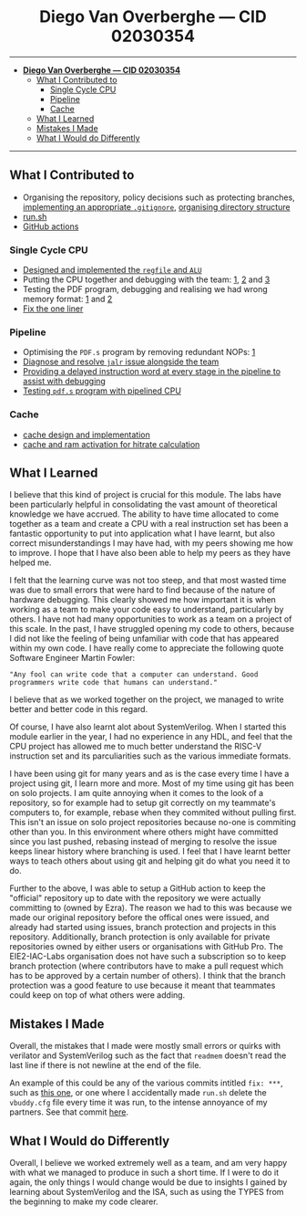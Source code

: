# <center>**Diego Van Overberghe — CID 02030354**</center>

---

- [**Diego Van Overberghe — CID 02030354**](#diego-van-overberghe--cid-02030354)
  - [What I Contributed to](#what-i-contributed-to)
    - [Single Cycle CPU](#single-cycle-cpu)
    - [Pipeline](#pipeline)
    - [Cache](#cache)
  - [What I Learned](#what-i-learned)
  - [Mistakes I Made](#mistakes-i-made)
  - [What I Would do Differently](#what-i-would-do-differently)

---

## What I Contributed to

- Organising the repository, policy decisions such as protecting branches, [implementing an appropriate `.gitignore`](https://github.com/EIE2-IAC-Labs/iac-riscv-cw-5/commit/63c71177dd274df7ab3d64315869a3c3b1bfde33), [organising directory structure](https://github.com/EIE2-IAC-Labs/iac-riscv-cw-5/commit/da4371ecdb969afde86fea41594bba1b0ccb80f2)
- [run.sh](https://github.com/EIE2-IAC-Labs/iac-riscv-cw-5/commit/cfafb8c04a728ed60be5c293269c9a08e056b3e1)
- [GitHub actions](https://github.com/EIE2-IAC-Labs/iac-riscv-cw-5/commit/405ea281ce13e1b5627f38d2f7fae8fa93e35e6f)

### Single Cycle CPU

- [Designed and implemented the `regfile` and `ALU`](https://github.com/EIE2-IAC-Labs/iac-riscv-cw-5/commit/4151652327386bf497e930a38bb2da804a49d8f1)
- Putting the CPU together and debugging with the team: [1](https://github.com/EIE2-IAC-Labs/iac-riscv-cw-5/commit/ec4a41b4440554e8d3296cb591a8459aebf13f5e), [2](https://github.com/EIE2-IAC-Labs/iac-riscv-cw-5/commit/47b028d2714b307fa919ab433264e7f28ff01240) and [3](https://github.com/EIE2-IAC-Labs/iac-riscv-cw-5/commit/2e8868cba408d528b1612f0e013a86506f383ba9)
- Testing the PDF program, debugging and realising we had wrong memory format: [1](https://github.com/EIE2-IAC-Labs/iac-riscv-cw-5/commit/ae3e19701e73dfc42c71ce2908feb73c4e1d0572) and [2](https://github.com/EIE2-IAC-Labs/iac-riscv-cw-5/commit/d2b2dd19e722485a5b0a1efadd719c87f07613be)
- [Fix the one liner](https://github.com/EIE2-IAC-Labs/iac-riscv-cw-5/commit/076dcae4ecf50d1cd1e816a8db3c9745dad47b6a)

### Pipeline

- Optimising the `PDF.s` program by removing redundant NOPs: [1](https://github.com/EIE2-IAC-Labs/iac-riscv-cw-5/commit/cb9364e620e56d51200953e202080b63f1f18fe8)
- [Diagnose and resolve `jalr` issue alongside the team ](https://github.com/EIE2-IAC-Labs/iac-riscv-cw-5/commit/358858bc7fd33fd36d0927ef62484d371ecda2f5)
- [Providing a delayed instruction word at every stage in the pipeline to assist with debugging](https://github.com/EIE2-IAC-Labs/iac-riscv-cw-5/commit/ba1ca108f9131a9dd315cbe93c142ba358419274)
- [Testing `pdf.s` program with pipelined CPU](https://github.com/EIE2-IAC-Labs/iac-riscv-cw-5/commit/778077901a5367e21a1e67f95669b2bb9b390c64)

### Cache

- [cache design and implementation](https://github.com/EIE2-IAC-Labs/iac-riscv-cw-5/commit/d25bd4a70e8f78e2cdf81bec459ce508c7d4db12)
- [cache and ram activation for hitrate calculation](https://github.com/EIE2-IAC-Labs/iac-riscv-cw-5/commit/5f0baa7652e50f659d62eadf317fea3ea65bee76)

## What I Learned

I believe that this kind of project is crucial for this module. The labs have been particularly helpful in consolidating the vast amount of theoretical knowledge we have accrued. The ability to have time allocated to come together as a team and create a CPU with a real instruction set has been a fantastic opportunity to put into application what I have learnt, but also correct misunderstandings I may have had, with my peers showing me how to improve. I hope that I have also been able to help my peers as they have helped me.

I felt that the learning curve was not too steep, and that most wasted time was due to small errors that were hard to find because of the nature of hardware debugging. This clearly showed me how important it is when working as a team to make your code easy to understand, particularly by others. I have not had many opportunities to work as a team on a project of this scale. In the past, I have struggled opening my code to others, because I did not like the feeling of being unfamiliar with code that has appeared within my own code. I have really come to appreciate the following quote Software Engineer Martin Fowler:

    "Any fool can write code that a computer can understand. Good programmers write code that humans can understand."

I believe that as we worked together on the project, we managed to write better and better code in this regard.

Of course, I have also learnt alot about SystemVerilog. When I started this module earlier in the year, I had no experience in any HDL, and feel that the CPU project has allowed me to much better understand the RISC-V instruction set and its parculiarities such as the various immediate formats.

I have been using git for many years and as is the case every time I have a project using git, I learn more and more. Most of my time using git has been on solo projects. I am quite annoying when it comes to the look of a repository, so for example had to setup git correctly on my teammate's computers to, for example, rebase when they commited without pulling first. This isn't an issue on solo project repositories because no-one is commiting other than you. In this environment where others might have committed since you last pushed, rebasing instead of merging to resolve the issue keeps linear history where branching is used. I feel that I have learnt better ways to teach others about using git and helping git do what you need it to do.

Further to the above, I was able to setup a GitHub action to keep the "official" repository up to date with the repository we were actually committing to (owned by Ezra). The reason we had to this was because we made our original repository before the offical ones were issued, and already had started using issues, branch protection and projects in this repository. Additionally, branch protection is only available for private repositories owned by either users or organisations with GitHub Pro. The EIE2-IAC-Labs organisation does not have such a subscription so to keep branch protection (where contributors have to make a pull request which has to be approved by a certain number of others). I think that the branch protection was a good feature to use because it meant that teammates could keep on top of what others were adding.

## Mistakes I Made

Overall, the mistakes that I made were mostly small errors or quirks with verilator and SystemVerilog such as the fact that `readmem` doesn't read the last line if there is not newline at the end of the file.

An example of this could be any of the various commits intitled `fix: ***`, such as [this one](https://github.com/EIE2-IAC-Labs/iac-riscv-cw-5/commit/0e29bc6e60e460e7b21bd30639b4080c1bec708f), or one where I accidentally made `run.sh` delete the `vbuddy.cfg` file every time it was run, to the intense annoyance of my partners. See that commit [here](https://github.com/EIE2-IAC-Labs/iac-riscv-cw-5/commit/f567edb8454838afc62914d29c2c66bb411ede16).

## What I Would do Differently

Overall, I believe we worked extremely well as a team, and am very happy with what we managed to produce in such a short time. If I were to do it again, the only things I would change would be due to insights I gained by learning about SystemVerilog and the ISA, such as using the TYPES from the beginning to make my code clearer.